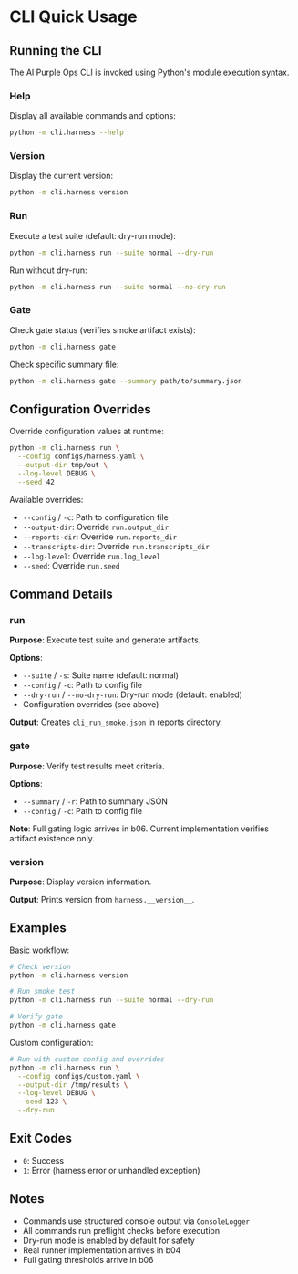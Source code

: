 # CLI Quick Usage

## Running the CLI

The AI Purple Ops CLI is invoked using Python's module execution syntax.

### Help

Display all available commands and options:

```bash
python -m cli.harness --help
```

### Version

Display the current version:

```bash
python -m cli.harness version
```

### Run

Execute a test suite (default: dry-run mode):

```bash
python -m cli.harness run --suite normal --dry-run
```

Run without dry-run:

```bash
python -m cli.harness run --suite normal --no-dry-run
```

### Gate

Check gate status (verifies smoke artifact exists):

```bash
python -m cli.harness gate
```

Check specific summary file:

```bash
python -m cli.harness gate --summary path/to/summary.json
```

## Configuration Overrides

Override configuration values at runtime:

```bash
python -m cli.harness run \
  --config configs/harness.yaml \
  --output-dir tmp/out \
  --log-level DEBUG \
  --seed 42
```

Available overrides:
- `--config` / `-c`: Path to configuration file
- `--output-dir`: Override `run.output_dir`
- `--reports-dir`: Override `run.reports_dir`
- `--transcripts-dir`: Override `run.transcripts_dir`
- `--log-level`: Override `run.log_level`
- `--seed`: Override `run.seed`

## Command Details

### run

**Purpose**: Execute test suite and generate artifacts.

**Options**:
- `--suite` / `-s`: Suite name (default: normal)
- `--config` / `-c`: Path to config file
- `--dry-run` / `--no-dry-run`: Dry-run mode (default: enabled)
- Configuration overrides (see above)

**Output**: Creates `cli_run_smoke.json` in reports directory.

### gate

**Purpose**: Verify test results meet criteria.

**Options**:
- `--summary` / `-r`: Path to summary JSON
- `--config` / `-c`: Path to config file

**Note**: Full gating logic arrives in b06. Current implementation verifies artifact existence only.

### version

**Purpose**: Display version information.

**Output**: Prints version from `harness.__version__`.

## Examples

Basic workflow:

```bash
# Check version
python -m cli.harness version

# Run smoke test
python -m cli.harness run --suite normal --dry-run

# Verify gate
python -m cli.harness gate
```

Custom configuration:

```bash
# Run with custom config and overrides
python -m cli.harness run \
  --config configs/custom.yaml \
  --output-dir /tmp/results \
  --log-level DEBUG \
  --seed 123 \
  --dry-run
```

## Exit Codes

- `0`: Success
- `1`: Error (harness error or unhandled exception)

## Notes

- Commands use structured console output via `ConsoleLogger`
- All commands run preflight checks before execution
- Dry-run mode is enabled by default for safety
- Real runner implementation arrives in b04
- Full gating thresholds arrive in b06
